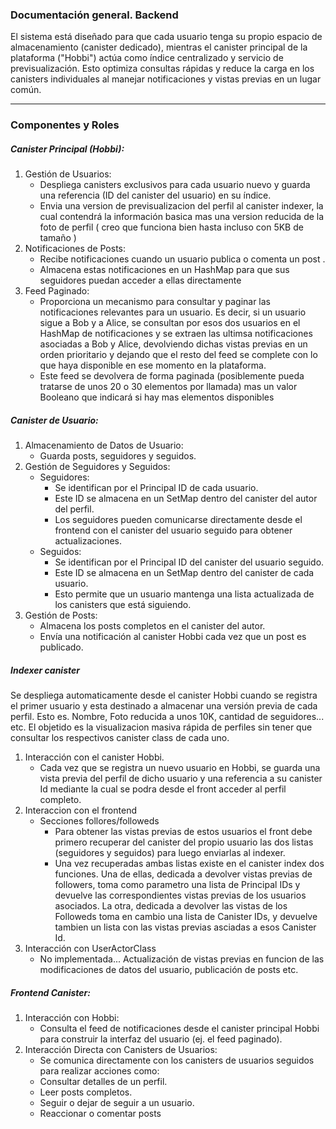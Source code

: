 ### Documentación general. Backend
El sistema está diseñado para que cada usuario tenga su propio espacio de almacenamiento (canister dedicado), mientras el canister principal de la plataforma ("Hobbi") actúa como índice centralizado y servicio de previsualización. Esto optimiza consultas rápidas y reduce la carga en los canisters individuales al manejar notificaciones y vistas previas en un lugar común.

---
### Componentes y Roles
##### Canister Principal (Hobbi):

1. Gestión de Usuarios:
    + Despliega canisters exclusivos para cada usuario nuevo y guarda una referencia (ID del canister del usuario) en su índice.
    + Envia una version de previsualizacion del perfil al canister indexer, la cual contendrá la información basica mas una version reducida de la foto de perfil ( creo que funciona bien hasta incluso con 5KB de tamaño )
2. Notificaciones de Posts:
    + Recibe notificaciones cuando un usuario publica o comenta un post .
    + Almacena estas notificaciones en un HashMap para que sus seguidores puedan acceder a ellas directamente
3. Feed Paginado:
    + Proporciona un mecanismo para consultar y paginar las notificaciones relevantes para un usuario. Es decir, si un usuario sigue a Bob y a Alice, se consultan por esos dos usuarios en el HashMap de notificaciones y se extraen las ultimsa notificaciones asociadas a Bob y Alice, devolviendo dichas vistas previas en un orden prioritario y dejando que el resto del feed se complete con lo que haya disponible en ese momento en la plataforma.
    + Este feed se devolvera de forma paginada (posiblemente pueda tratarse de unos 20 o 30 elementos por llamada) mas un valor Booleano que indicará si hay mas elementos disponibles
##### Canister de Usuario:

1. Almacenamiento de Datos de Usuario:
    + Guarda posts, seguidores y seguidos.
2. Gestión de Seguidores y Seguidos:
    + Seguidores:
        + Se identifican por el Principal ID de cada usuario.
        + Este ID se almacena en un SetMap dentro del canister del autor del perfil.
        + Los seguidores pueden comunicarse directamente desde el frontend con el canister del usuario seguido para obtener actualizaciones.
    + Seguidos:
        + Se identifican por el Principal ID del canister del usuario seguido.
        + Este ID se almacena en un SetMap dentro del canister de cada usuario.
        + Esto permite que un usuario mantenga una lista actualizada de los canisters que está siguiendo.
4. Gestión de Posts:
    + Almacena los posts completos en el canister del autor.
    + Envía una notificación al canister Hobbi cada vez que un post es publicado.

##### Indexer canister
Se despliega automaticamente desde el canister Hobbi cuando se registra el primer usuario y esta destinado a almacenar una versión previa de cada perfil. Esto es. Nombre, Foto reducida a unos 10K, cantidad de seguidores... etc.
El objetido es la visualizacion masiva rápida de perfiles sin tener que consultar los respectivos canister class de cada uno.
1. Interacción con el canister Hobbi.
    + Cada vez que se registra un nuevo usuario en Hobbi, se guarda una vista previa del perfil de dicho usuario y una referencia a su canister Id mediante la cual se podra desde el front acceder al perfil completo.
2. Interaccion con el frontend
    + Secciones follores/followeds
        + Para obtener las vistas previas de estos usuarios el front debe primero recuperar del canister del propio usuario las dos listas (seguidores y seguidos) para luego enviarlas al indexer.
        + Una vez recuperadas ambas listas existe en el canister index dos funciones. Una de ellas, dedicada a devolver vistas previas de followers, toma como parametro una lista de Principal IDs y devuelve las correspondientes vistas previas de los usuarios asociados. La otra, dedicada a devolver las vistas de los Followeds toma en cambio una lista de Canister IDs, y devuelve tambien un lista con las vistas previas asciadas a esos Canister Id.
3. Interacción con UserActorClass
    + No implementada... Actualización de vistas previas en funcion de las modificaciones de datos del usuario, publicación de posts etc.
##### Frontend Canister:

1. Interacción con Hobbi:
    + Consulta el feed de notificaciones desde el canister principal Hobbi para construir la interfaz del usuario (ej. el feed paginado).
2. Interacción Directa con Canisters de Usuarios:
    + Se comunica directamente con los canisters de usuarios seguidos para realizar acciones como:
    + Consultar detalles de un perfil.
    + Leer posts completos.
    + Seguir o dejar de seguir a un usuario.
    + Reaccionar o comentar posts